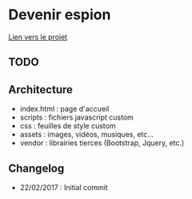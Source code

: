 # Devenir espion

[Lien vers le projet](https://edj-projets-web.github.io/devenir-espion/)

## TODO

## Architecture

- index.html : page d'accueil
- scripts : fichiers javascript custom
- css : feuilles de style custom
- assets : images, vidéos, musiques, etc...
- vendor : librairies tierces (Bootstrap, Jquery, etc.)

## Changelog

- 22/02/2017 : Initial commit
